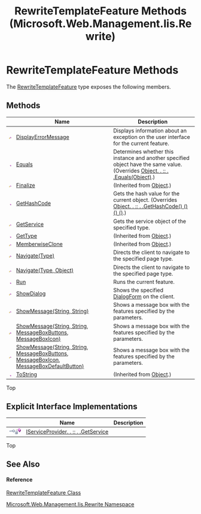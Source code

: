 ﻿---
title: RewriteTemplateFeature Methods (Microsoft.Web.Management.Iis.Rewrite)
TOCTitle: RewriteTemplateFeature Methods
ms:assetid: Methods.T:Microsoft.Web.Management.Iis.Rewrite.RewriteTemplateFeature
ms:mtpsurl: https://msdn.microsoft.com/en-us/library/microsoft.web.management.iis.rewrite.rewritetemplatefeature_methods(v=VS.90)
ms:contentKeyID: 20476350
ms.date: 05/02/2012
mtps_version: v=VS.90
---

# RewriteTemplateFeature Methods

The [RewriteTemplateFeature](rewritetemplatefeature-class-microsoft-web-management-iis-rewrite.md) type exposes the following members.

## Methods

<table>
<thead>
<tr class="header">
<th> </th>
<th>Name</th>
<th>Description</th>
</tr>
</thead>
<tbody>
<tr class="odd">
<td><img src="images/Dd565996.protmethod(en-us,VS.90).gif" title="Protected method" alt="Protected method" /></td>
<td><a href="rewritetemplatefeature-displayerrormessage-method-microsoft-web-management-iis-rewrite.md">DisplayErrorMessage</a></td>
<td>Displays information about an exception on the user interface for the current feature.</td>
</tr>
<tr class="even">
<td><img src="images/Dd565996.pubmethod(en-us,VS.90).gif" title="Public method" alt="Public method" /></td>
<td><a href="rewritetemplatefeature-equals-method-microsoft-web-management-iis-rewrite.md">Equals</a></td>
<td>Determines whether this instance and another specified object have the same value. (Overrides <a href="https://msdn.microsoft.com/en-us/library/bsc2ak47(v=vs.90)">Object. . :: . .Equals(Object)</a>.)</td>
</tr>
<tr class="odd">
<td><img src="images/Dd565996.protmethod(en-us,VS.90).gif" title="Protected method" alt="Protected method" /></td>
<td><a href="https://msdn.microsoft.com/en-us/library/4k87zsw7(v=vs.90)">Finalize</a></td>
<td>(Inherited from <a href="https://msdn.microsoft.com/en-us/library/e5kfa45b(v=vs.90)">Object</a>.)</td>
</tr>
<tr class="even">
<td><img src="images/Dd565996.pubmethod(en-us,VS.90).gif" title="Public method" alt="Public method" /></td>
<td><a href="rewritetemplatefeature-gethashcode-method-microsoft-web-management-iis-rewrite.md">GetHashCode</a></td>
<td>Gets the hash value for the current object. (Overrides <a href="https://msdn.microsoft.com/en-us/library/zdee4b3y(v=vs.90)">Object. . :: . .GetHashCode() () () ()</a>.)</td>
</tr>
<tr class="odd">
<td><img src="images/Dd565996.protmethod(en-us,VS.90).gif" title="Protected method" alt="Protected method" /></td>
<td><a href="rewritetemplatefeature-getservice-method-microsoft-web-management-iis-rewrite.md">GetService</a></td>
<td>Gets the service object of the specified type.</td>
</tr>
<tr class="even">
<td><img src="images/Dd565996.pubmethod(en-us,VS.90).gif" title="Public method" alt="Public method" /></td>
<td><a href="https://msdn.microsoft.com/en-us/library/dfwy45w9(v=vs.90)">GetType</a></td>
<td>(Inherited from <a href="https://msdn.microsoft.com/en-us/library/e5kfa45b(v=vs.90)">Object</a>.)</td>
</tr>
<tr class="odd">
<td><img src="images/Dd565996.protmethod(en-us,VS.90).gif" title="Protected method" alt="Protected method" /></td>
<td><a href="https://msdn.microsoft.com/en-us/library/57ctke0a(v=vs.90)">MemberwiseClone</a></td>
<td>(Inherited from <a href="https://msdn.microsoft.com/en-us/library/e5kfa45b(v=vs.90)">Object</a>.)</td>
</tr>
<tr class="even">
<td><img src="images/Dd565996.protmethod(en-us,VS.90).gif" title="Protected method" alt="Protected method" /></td>
<td><a href="rewritetemplatefeature-navigate-method-type-microsoft-web-management-iis-rewrite.md">Navigate(Type)</a></td>
<td>Directs the client to navigate to the specified page type.</td>
</tr>
<tr class="odd">
<td><img src="images/Dd565996.protmethod(en-us,VS.90).gif" title="Protected method" alt="Protected method" /></td>
<td><a href="rewritetemplatefeature-navigate-method-type-object-microsoft-web-management-iis-rewrite.md">Navigate(Type, Object)</a></td>
<td>Directs the client to navigate to the specified page type.</td>
</tr>
<tr class="even">
<td><img src="images/Dd565996.pubmethod(en-us,VS.90).gif" title="Public method" alt="Public method" /></td>
<td><a href="rewritetemplatefeature-run-method-microsoft-web-management-iis-rewrite.md">Run</a></td>
<td>Runs the current feature.</td>
</tr>
<tr class="odd">
<td><img src="images/Dd565996.protmethod(en-us,VS.90).gif" title="Protected method" alt="Protected method" /></td>
<td><a href="rewritetemplatefeature-showdialog-method-microsoft-web-management-iis-rewrite.md">ShowDialog</a></td>
<td>Shows the specified <a href="https://msdn.microsoft.com/en-us/library/ms634496(v=vs.90)">DialogForm</a> on the client.</td>
</tr>
<tr class="even">
<td><img src="images/Dd565996.protmethod(en-us,VS.90).gif" title="Protected method" alt="Protected method" /></td>
<td><a href="rewritetemplatefeature-showmessage-method-string-string-microsoft-web-management-iis-rewrite.md">ShowMessage(String, String)</a></td>
<td>Shows a message box with the features specified by the parameters.</td>
</tr>
<tr class="odd">
<td><img src="images/Dd565996.protmethod(en-us,VS.90).gif" title="Protected method" alt="Protected method" /></td>
<td><a href="rewritetemplatefeature-showmessage-method-string-string-messageboxbuttons-messageboxicon-microsoft-web-management-iis-rewrite.md">ShowMessage(String, String, MessageBoxButtons, MessageBoxIcon)</a></td>
<td>Shows a message box with the features specified by the parameters.</td>
</tr>
<tr class="even">
<td><img src="images/Dd565996.protmethod(en-us,VS.90).gif" title="Protected method" alt="Protected method" /></td>
<td><a href="rewritetemplatefeature-showmessage-method-string-string-messageboxbuttons-messageboxicon-messageboxdefaultbutton-microsoft-web-management-iis-rewrite.md">ShowMessage(String, String, MessageBoxButtons, MessageBoxIcon, MessageBoxDefaultButton)</a></td>
<td>Shows a message box with the features specified by the parameters.</td>
</tr>
<tr class="odd">
<td><img src="images/Dd565996.pubmethod(en-us,VS.90).gif" title="Public method" alt="Public method" /></td>
<td><a href="https://msdn.microsoft.com/en-us/library/7bxwbwt2(v=vs.90)">ToString</a></td>
<td>(Inherited from <a href="https://msdn.microsoft.com/en-us/library/e5kfa45b(v=vs.90)">Object</a>.)</td>
</tr>
</tbody>
</table>


Top

## Explicit Interface Implementations

<table>
<thead>
<tr class="header">
<th> </th>
<th>Name</th>
<th>Description</th>
</tr>
</thead>
<tbody>
<tr class="odd">
<td><img src="images/Dd566080.pubinterface(en-us,VS.90).gif" title="Explicit interface implemetation" alt="Explicit interface implemetation" /><img src="images/Ff728198.privmethod(en-us,VS.90).gif" title="Private method" alt="Private method" /></td>
<td><a href="rewritetemplatefeature-iserviceprovider-getservice-method-microsoft-web-management-iis-rewrite.md">IServiceProvider. . :: . .GetService</a></td>
<td></td>
</tr>
</tbody>
</table>


Top

## See Also

#### Reference

[RewriteTemplateFeature Class](rewritetemplatefeature-class-microsoft-web-management-iis-rewrite.md)

[Microsoft.Web.Management.Iis.Rewrite Namespace](microsoft-web-management-iis-rewrite-namespace.md)

